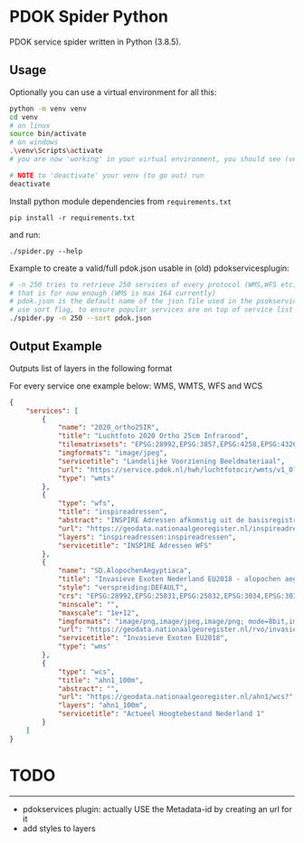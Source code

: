 # PDOK Spider Python

PDOK service spider written in Python (3.8.5).

## Usage

Optionally you can use a virtual environment for all this:

```sh
python -m venv venv
cd venv
# on linux
source bin/activate
# on windows
.\venv\Scripts\activate
# you are now 'working' in your virtual environment, you should see (venv) in your prompt

# NOTE to 'deactivate' your venv (to go out) run
deactivate
```

Install python module dependencies from `requirements.txt`

```
pip install -r requirements.txt
```

and run:

```
./spider.py --help
```

Example to create a valid/full pdok.json usable in (old) pdokservicesplugin:

```sh
# -n 250 tries to retrieve 250 services of every protocol (WMS,WFS etc)
# that is for now enough (WMS is max 164 currently)
# pdok.json is the default name of the json file used in the psokservicesplugin
# use sort flag, to ensure popular services are on top of service list
./spider.py -n 250 --sort pdok.json
```

## Output Example

Outputs list of layers in the following format

For every service one example below: WMS, WMTS, WFS and WCS

```json
{
    "services": [
        {
            "name": "2020_ortho25IR",
            "title": "Luchtfoto 2020 Ortho 25cm Infrarood",
            "tilematrixsets": "EPSG:28992,EPSG:3857,EPSG:4258,EPSG:4326,EPSG:25831,EPSG:25832,OGC:1.0:GoogleMapsCompatible",
            "imgformats": "image/jpeg",
            "servicetitle": "Landelijke Voorziening Beeldmateriaal",
            "url": "https://service.pdok.nl/hwh/luchtfotocir/wmts/v1_0?request=GetCapabilities&service=WMTS",
            "type": "wmts"
        },
        {
            "type": "wfs",
            "title": "inspireadressen",
            "abstract": "INSPIRE Adressen afkomstig uit de basisregistratie Adressen, beschikbaar voor heel Nederland",
            "url": "https://geodata.nationaalgeoregister.nl/inspireadressen/wfs",
            "layers": "inspireadressen:inspireadressen",
            "servicetitle": "INSPIRE Adressen WFS"
        },
        {
            "name": "SD.AlopochenAegyptiaca",
            "title": "Invasieve Exoten Nederland EU2018 - alopochen aegyptiaca",
            "style": "verspreiding:DEFAULT",
            "crs": "EPSG:28992,EPSG:25831,EPSG:25832,EPSG:3034,EPSG:3035,EPSG:3857,EPSG:4258,EPSG:4326,CRS:84",
            "minscale": "",
            "maxscale": "1e+12",
            "imgformats": "image/png,image/jpeg,image/png; mode=8bit,image/vnd.jpeg-png,image/vnd.jpeg-png8",
            "url": "https://geodata.nationaalgeoregister.nl/rvo/invasieve-exoten/wms/v1_0?request=GetCapabilities&service=WMS",
            "servicetitle": "Invasieve Exoten EU2018",
            "type": "wms"
        },
        {
            "type": "wcs",
            "title": "ahn1_100m",
            "abstract": "",
            "url": "https://geodata.nationaalgeoregister.nl/ahn1/wcs?",
            "layers": "ahn1_100m",
            "servicetitle": "Actueel Hoogtebestand Nederland 1"
        }
    ]
}
```

# TODO
----

- pdokservices plugin: actually USE the Metadata-id by creating an url for it
- add styles to layers

